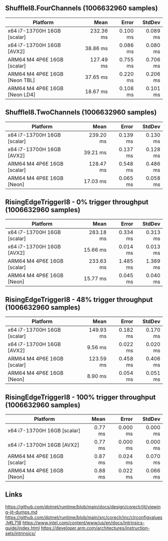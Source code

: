 ## ShuffleI8.FourChannels (1006632960 samples)

| Platform                      | Mean      | Error    | StdDev   |
|------------------------------ |----------:|---------:|---------:|
| x64 i7-13700H 16GB [scalar]   | 232.36 ms | 0.100 ms | 0.089 ms |
| x64 i7-13700H 16GB [AVX2]     |  38.86 ms | 0.086 ms | 0.080 ms |
| ARM64 M4 4P6E 16GB [scalar]   | 127.49 ms | 0.755 ms | 0.706 ms |
| ARM64 M4 4P6E 16GB [Neon TBL] |  37.65 ms | 0.220 ms | 0.206 ms |
| ARM64 M4 4P6E 16GB [Neon LD4] |  18.67 ms | 0.108 ms | 0.101 ms |

## ShuffleI8.TwoChannels (1006632960 samples)

| Platform                      | Mean      | Error    | StdDev   |
|------------------------------ |----------:|---------:|---------:|
| x64 i7-13700H 16GB [scalar]   | 239.20 ms | 0.139 ms | 0.130 ms |
| x64 i7-13700H 16GB [AVX2]     |  39.21 ms | 0.137 ms | 0.128 ms |
| ARM64 M4 4P6E 16GB [scalar]   | 128.47 ms | 0.548 ms | 0.486 ms |
| ARM64 M4 4P6E 16GB [Neon]     |  17.03 ms | 0.065 ms | 0.058 ms |

## RisingEdgeTriggerI8 - 0% trigger throughput (1006632960 samples)

| Platform                      | Mean      | Error    | StdDev   |
|------------------------------ |----------:|---------:|---------:|
| x64 i7-13700H 16GB [scalar]   | 283.18 ms | 0.334 ms | 0.313 ms |
| x64 i7-13700H 16GB [AVX2]     |  15.66 ms | 0.014 ms | 0.013 ms |
| ARM64 M4 4P6E 16GB [scalar]   | 233.63 ms | 1.485 ms | 1.389 ms |
| ARM64 M4 4P6E 16GB [Neon]     |  15.77 ms | 0.045 ms | 0.040 ms |

## RisingEdgeTriggerI8 - 48% trigger throughput (1006632960 samples)

| Platform                      | Mean      | Error    | StdDev   |
|------------------------------ |----------:|---------:|---------:|
| x64 i7-13700H 16GB [scalar]   | 149.93 ms | 0.182 ms | 0.170 ms |
| x64 i7-13700H 16GB [AVX2]     |   9.56 ms | 0.022 ms | 0.020 ms |
| ARM64 M4 4P6E 16GB [scalar]   | 123.59 ms | 0.458 ms | 0.406 ms |
| ARM64 M4 4P6E 16GB [Neon]     |   8.90 ms | 0.054 ms | 0.051 ms |

## RisingEdgeTriggerI8 - 100% trigger throughput (1006632960 samples)

| Platform                      | Mean      | Error    | StdDev   |
|------------------------------ |----------:|---------:|---------:|
| x64 i7-13700H 16GB [scalar]   |   0.77 ms | 0.000 ms | 0.000 ms |
| x64 i7-13700H 16GB [AVX2]     |   0.77 ms | 0.000 ms | 0.000 ms |
| ARM64 M4 4P6E 16GB [scalar]   |   0.87 ms | 0.024 ms | 0.070 ms |
| ARM64 M4 4P6E 16GB [Neon]     |   0.88 ms | 0.022 ms | 0.066 ms |

## Links

https://github.com/dotnet/runtime/blob/main/docs/design/coreclr/jit/viewing-jit-dumps.md
https://github.com/dotnet/runtime/blob/main/src/coreclr/inc/clrconfigvalues.h#L718
https://www.intel.com/content/www/us/en/docs/intrinsics-guide/index.html
https://developer.arm.com/architectures/instruction-sets/intrinsics/